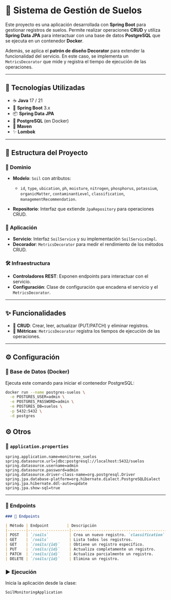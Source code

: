 # 🌱 Sistema de Gestión de Suelos

Este proyecto es una aplicación desarrollada con **Spring Boot** para gestionar registros de suelos. Permite realizar operaciones **CRUD** y utiliza **Spring Data JPA** para interactuar con una base de datos **PostgreSQL** que se ejecuta en un contenedor **Docker**.

Además, se aplica el **patrón de diseño Decorator** para extender la funcionalidad del servicio. En este caso, se implementa un `MetricsDecorator` que mide y registra el tiempo de ejecución de las operaciones.

---

## 🚀 Tecnologías Utilizadas

- ☕ **Java** 17 / 21  
- 🌱 **Spring Boot** 3.x  
- 📦 **Spring Data JPA**  
- 🐘 **PostgreSQL** (en Docker)  
- 🧰 **Maven**  
- ✨ **Lombok**

---

## 🧱 Estructura del Proyecto

### 🧬 Dominio

- **Modelo**: `Soil` con atributos:
  - `id`, `type`, `ubication`, `ph`, `moisture`, `nitrogen`, `phosphorus`, `potassium`, `organicMatter`, `contaminantLevel`, `classification`, `managementRecommendation`.

- **Repositorio**: Interfaz que extiende `JpaRepository` para operaciones CRUD.

### 🧠 Aplicación

- **Servicio**: Interfaz `SoilService` y su implementación `SoilServiceImpl`.
- **Decorador**: `MetricsDecorator` para medir el rendimiento de los métodos CRUD.

### 🛠️ Infraestructura

- **Controladores REST**: Exponen endpoints para interactuar con el servicio.
- **Configuración**: Clase de configuración que encadena el servicio y el `MetricsDecorator`.

---

## ✨ Funcionalidades

- 🔹 **CRUD**: Crear, leer, actualizar (PUT/PATCH) y eliminar registros.
- 🔹 **Métricas**: `MetricsDecorator` registra los tiempos de ejecución de las operaciones.

---

## ⚙️ Configuración

### 🐳 Base de Datos (Docker)

Ejecuta este comando para iniciar el contenedor PostgreSQL:

```bash
docker run --name postgres-suelos \
  -e POSTGRES_USER=admin \
  -e POSTGRES_PASSWORD=admin \
  -e POSTGRES_DB=suelos \
  -p 5432:5432 \
  -d postgres

```
## ⚙️ Otros

### 🔧 `application.properties`

```properties
spring.application.name=monitoreo_suelos
spring.datasource.url=jdbc:postgresql://localhost:5432/suelos
spring.datasource.username=admin
spring.datasource.password=admin
spring.datasource.driver-class-name=org.postgresql.Driver
spring.jpa.database-platform=org.hibernate.dialect.PostgreSQLDialect
spring.jpa.hibernate.ddl-auto=update
spring.jpa.show-sql=true

```
---

### 📡 Endpoints

```markdown
### 📡 Endpoints

| Método | Endpoint        | Descripción                                                                 |
|--------|------------------|-----------------------------------------------------------------------------|
| POST   | `/soils`         | Crea un nuevo registro. `classification` y `managementRecommendation` se generan automáticamente. |
| GET    | `/soils`         | Lista todos los registros.                                                 |
| GET    | `/soils/{id}`    | Obtiene un registro específico.                                            |
| PUT    | `/soils/{id}`    | Actualiza completamente un registro.                                       |
| PATCH  | `/soils/{id}`    | Actualiza parcialmente un registro.                                        |
| DELETE | `/soils/{id}`    | Elimina un registro.                                                       |

```
### ▶️ Ejecución

Inicia la aplicación desde la clase:

```java
SoilMonitoringApplication


